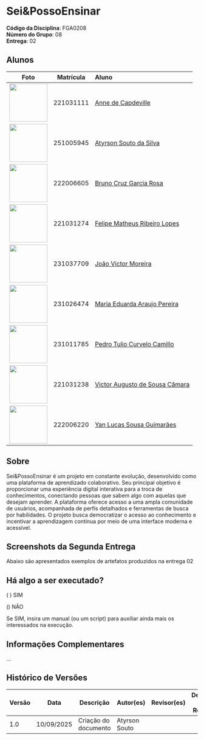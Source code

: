 # Sei&PossoEnsinar

**Código da Disciplina**: FGA0208<br>
**Número do Grupo**: 08<br>
**Entrega**: 02<br>

## Alunos

| Foto | Matrícula | Aluno |
| :---: | :---: | :--- |
| <img src="https://github.com/nanecapde.png" width="100"/> | 221031111 | [Anne de Capdeville](https://github.com/nanecapde) |
| <img src="https://github.com/Atyrson.png" width="100"/> | 251005945 | [Atyrson Souto da Silva](https://github.com/Atyrson) |
| <img src="https://github.com/Brunocrzz.png" width="100"/> | 222006605 | [Bruno Cruz Garcia Rosa](https://github.com/Brunocrzz) |
| <img src="https://github.com/femathrl0.png" width="100"/> | 221031274 | [Felipe Matheus Ribeiro Lopes](https://github.com/femathri0) |
| <img src="https://github.com/joaofmoreiraa.png" width="100"/> | 231037709 | [João Victor Moreira](https://github.com/joaofmoreiraa) |
| <img src="https://github.com/maaduh.png" width="100"/> | 231026474 | [Maria Eduarda Araujo Pereira](https://github.com/maaduh) |
| <img src="https://github.com/PedrooCamilo.png" width="100"/> | 231011785 | [Pedro Tulio Curvelo Camillo](https://github.com/PedrooCamilo) |
| <img src="https://github.com/victorcamaraa.png" width="100"/> | 221031238 | [Victor Augusto de Sousa Câmara](https://github.com/victorcamaraa) |
| <img src="https://github.com/yanzin00.png" width="100"/> | 222006220 | [Yan Lucas Sousa Guimarães](https://github.com/yanzin00) |

## Sobre 
Sei&PossoEnsinar é um projeto em constante evolução, desenvolvido como uma plataforma de aprendizado colaborativo. Seu principal objetivo é proporcionar uma experiência digital interativa para a troca de conhecimentos, conectando pessoas que sabem algo com aquelas que desejam aprender. A plataforma oferece acesso a uma ampla comunidade de usuários, acompanhada de perfis detalhados e ferramentas de busca por habilidades. O projeto busca democratizar o acesso ao conhecimento e incentivar a aprendizagem contínua por meio de uma interface moderna e acessível. 

## Screenshots da Segunda Entrega
Abaixo são apresentados exemplos de artefatos produzidos na entrega 02


## Há algo a ser executado?

( ) SIM

() NÃO

Se SIM, insira um manual (ou um script) para auxiliar ainda mais os interessados na execução.

## Informações Complementares 
...

## Histórico de Versões

| Versão | Data       | Descrição           | Autor(es)                | Revisor(es)       | Detalhes da Revisão               |
|--------|------------|---------------------|--------------------------|-------------------|-----------------------------------|
| 1.0    | 10/09/2025 | Criação do documento| Atyrson Souto | |  |
